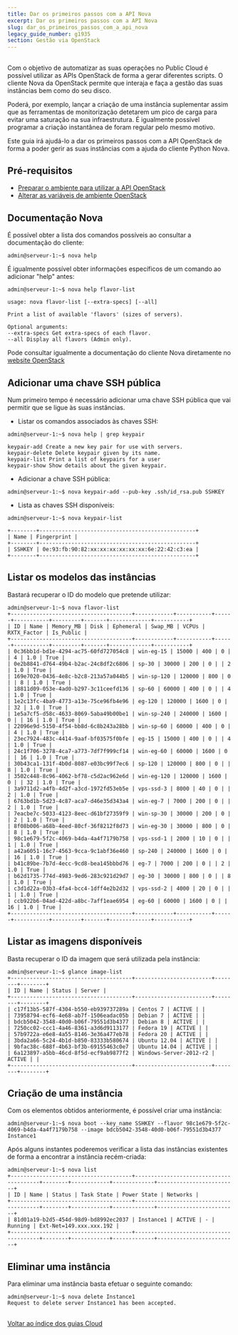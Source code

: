 ```yaml
---
title: Dar os primeiros passos com a API Nova
excerpt: Dar os primeiros passos com a API Nova
slug: dar_os_primeiros_passos_com_a_api_nova
legacy_guide_number: g1935
section: Gestão via OpenStack
---
```



## 
Com o objetivo de automatizar as suas operações no Public Cloud é possível utilizar as APIs OpenStack de forma a gerar diferentes scripts.
O cliente Nova da OpenStack permite que interaja e faça a gestão das suas instâncias bem como do seu disco.

Poderá, por exemplo, lançar a criação de uma instância suplementar assim que as ferramentas de monitorização detetarem um pico de carga para evitar uma saturação na sua infraestrutura.
É igualmente possível programar a criação instantânea de foram regular pelo mesmo motivo.

Este guia irá ajudá-lo a dar os primeiros passos com a API OpenStack de forma a poder gerir as suas instâncias com a ajuda do cliente Python Nova.


## Pré-requisitos

- [Preparar o ambiente para utilizar a API OpenStack]({legacy}1851)
- [Alterar as variáveis de ambiente OpenStack]({legacy}1852)




## Documentação Nova
É possível obter a lista dos comandos possíveis ao consultar a documentação do cliente:


```
admin@serveur-1:~$ nova help
```


É igualmente possível obter informações específicos de um comando ao adicionar "help" antes:


```
admin@serveur-1:~$ nova help flavor-list

usage: nova flavor-list [--extra-specs] [--all]

Print a list of available 'flavors' (sizes of servers).

Optional arguments:
--extra-specs Get extra-specs of each flavor.
--all Display all flavors (Admin only).
```


Pode consultar igualmente a documentação do cliente Nova diretamente no [website OpenStack](http://docs.openstack.org/cli-reference/content/novaclient_commands.html)


## Adicionar uma chave SSH pública
Num primeiro tempo é necessário adicionar uma chave SSH pública que vai permitir que se ligue às suas instâncias.


- Listar os comandos associados às chaves SSH:


```
admin@serveur-1:~$ nova help | grep keypair

keypair-add Create a new key pair for use with servers.
keypair-delete Delete keypair given by its name.
keypair-list Print a list of keypairs for a user
keypair-show Show details about the given keypair.
```


- Adicionar a chave SSH pública:


```
admin@serveur-1:~$ nova keypair-add --pub-key .ssh/id_rsa.pub SSHKEY
```


- Lista as chaves SSH disponíveis:


```
admin@serveur-1:~$ nova keypair-list

+--------+-------------------------------------------------+
| Name | Fingerprint |
+--------+-------------------------------------------------+
| SSHKEY | 0e:93:fb:90:82:xx:xx:xx:xx:xx:xx:6e:22:42:c3:ea |
+--------+-------------------------------------------------+
```





## Listar os modelos das instâncias
Bastará recuperar o ID do modelo que pretende utilizar:


```
admin@serveur-1:~$ nova flavor-list
+--------------------------------------+------------+-----------+------+-----------+---------+-------+-------------+-----------+
| ID | Name | Memory_MB | Disk | Ephemeral | Swap_MB | VCPUs | RXTX_Factor | Is_Public |
+--------------------------------------+------------+-----------+------+-----------+---------+-------+-------------+-----------+
| 0c36bb1d-bd1e-4294-ac75-60fd727054c8 | win-eg-15 | 15000 | 400 | 0 | | 4 | 1.0 | True |
| 0e2b8841-d764-49b4-b2ac-24c8df2c6806 | sp-30 | 30000 | 200 | 0 | | 2 | 1.0 | True |
| 169e7020-0436-4e8c-b2c8-213a57a044b5 | win-sp-120 | 120000 | 800 | 0 | | 8 | 1.0 | True |
| 18811d09-053e-4ad0-b297-3c11ceefd136 | sp-60 | 60000 | 400 | 0 | | 4 | 1.0 | True |
| 1e2c13fc-4ba9-4773-a13e-75ce96fb4e96 | eg-120 | 120000 | 1600 | 0 | | 32 | 1.0 | True |
| 1e5a7cf5-d58c-4633-8069-5aba49b00be1 | win-sp-240 | 240000 | 1600 | 0 | | 16 | 1.0 | True |
| 22096e9d-5150-4f54-bb8d-6c8b243a28bb | win-sp-60 | 60000 | 400 | 0 | | 4 | 1.0 | True |
| 23ec7924-483c-4414-9aaf-bf03575f0bfe | eg-15 | 15000 | 400 | 0 | | 4 | 1.0 | True |
| 24c1f706-3278-4ca7-a773-7df7f999cf14 | win-eg-60 | 60000 | 1600 | 0 | | 16 | 1.0 | True |
| 30b43ca1-131f-4b0d-8087-e03bc99f7ec6 | sp-120 | 120000 | 800 | 0 | | 8 | 1.0 | True |
| 3502c448-8c96-4062-bf78-c5d2ac962e6d | win-eg-120 | 120000 | 1600 | 0 | | 32 | 1.0 | True |
| 3a9711d2-a4fb-4d2f-a3cd-1972fd53eb5e | vps-ssd-3 | 8000 | 40 | 0 | | 2 | 1.0 | True |
| 6763bd1b-5d23-4c87-aca7-d46e35d343a4 | win-eg-7 | 7000 | 200 | 0 | | 2 | 1.0 | True |
| 7eacbe7c-5033-4123-8eec-d61bf27359f9 | win-sp-30 | 30000 | 200 | 0 | | 2 | 1.0 | True |
| 8f08b006-a68b-4eed-80cf-36f8212f8d73 | win-eg-30 | 30000 | 800 | 0 | | 8 | 1.0 | True |
| 98c1e679-5f2c-4069-b4da-4a4f7179b758 | vps-ssd-1 | 2000 | 10 | 0 | | 1 | 1.0 | True |
| a42a6051-16c7-4563-9cca-9c1abf36e460 | sp-240 | 240000 | 1600 | 0 | | 16 | 1.0 | True |
| b41c89be-7b7d-4ecc-9cd8-bea145bbbd76 | eg-7 | 7000 | 200 | 0 | | 2 | 1.0 | True |
| b62d1735-774d-4983-9ed6-283c921d29d7 | eg-30 | 30000 | 800 | 0 | | 8 | 1.0 | True |
| c3d1d22a-03b3-4fa4-bcc4-1dff4e2b2d32 | vps-ssd-2 | 4000 | 20 | 0 | | 1 | 1.0 | True |
| ccb922b6-04ad-422d-a8bc-7aff1eae6954 | eg-60 | 60000 | 1600 | 0 | | 16 | 1.0 | True |
+--------------------------------------+------------+-----------+------+-----------+---------+-------+-------------+-----------+
```




## Listar as imagens disponíveis
Basta recuperar o ID da imagem que será utilizada pela instância:


```
admin@serveur-1:~$ glance image-list
+--------------------------------------+------------------------+--------+--------+
| ID | Name | Status | Server |
+--------------------------------------+------------------------+--------+--------+
| c17f13b5-587f-4304-b550-eb939737289a | Centos 7 | ACTIVE | |
| 73958794-ecf6-4e68-ab7f-1506eadac05b | Debian 7 | ACTIVE | |
| bdcb5042-3548-40d0-b06f-79551d3b4377 | Debian 8 | ACTIVE | |
| 7250cc02-ccc1-4a46-8361-a3d6d9113177 | Fedora 19 | ACTIVE | |
| 57b9722a-e6e8-4a55-8146-3e36a477eb78 | Fedora 20 | ACTIVE | |
| 3bda2a66-5c24-4b1d-b850-83333b580674 | Ubuntu 12.04 | ACTIVE | |
| 9bfac38c-688f-4b63-bf3b-69155463c0e7 | Ubuntu 14.04 | ACTIVE | |
| 6a123897-a5bb-46cd-8f5d-ecf9ab9877f2 | Windows-Server-2012-r2 | ACTIVE | |
+--------------------------------------+------------------------+--------+--------+
```




## Criação de uma instância
Com os elementos obtidos anteriormente, é possível criar uma instância:


```
admin@serveur-1:~$ nova boot --key_name SSHKEY --flavor 98c1e679-5f2c-4069-b4da-4a4f7179b758 --image bdcb5042-3548-40d0-b06f-79551d3b4377 Instance1
```


Após alguns instantes poderemos verificar a lista das instâncias existentes de forma a encontrar a instância recém-criada:


```
admin@serveur-1:~$ nova list
+--------------------------------------+----------------------------------------+--------+------------+-------------+-------------------------+
| ID | Name | Status | Task State | Power State | Networks |
+--------------------------------------+----------------------------------------+--------+------------+-------------+-------------------------+
| 81d01a19-b2d5-454d-98d9-bd8992ec2037 | Instance1 | ACTIVE | - | Running | Ext-Net=149.xxx.xxx.192 |
+--------------------------------------+----------------------------------------+--------+------------+-------------+-------------------------+
```




## Eliminar uma instância
Para eliminar uma instância basta efetuar o seguinte comando:

```
admin@serveur-1:~$ nova delete Instance1
Request to delete server Instance1 has been accepted.
```




## 
[Voltar ao índice dos guias Cloud]({legacy}1785)

